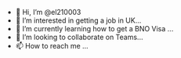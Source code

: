 - 👋 Hi, I’m @el210003
- 👀 I’m interested in getting a job in UK...
- 🌱 I’m currently learning how to get a BNO Visa ...
- 💞️ I’m looking to collaborate on Teams...
- 📫 How to reach me ...

<!---
el210003/el210003 is a ✨ special ✨ repository because its `README.md` (this file) appears on your GitHub profile.
You can click the Preview link to take a look at your changes.
--->

